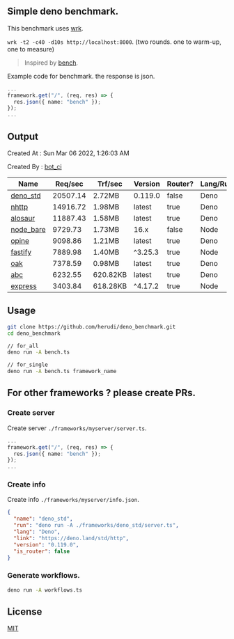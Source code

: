 ## Simple deno benchmark.
This benchmark uses [wrk](https://github.com/wg/wrk).

`wrk -t2 -c40 -d10s http://localhost:8000`. (two rounds. one to warm-up, one to measure)

> Inspired by [bench](https://github.com/denosaurs/bench).

Example code for benchmark. the response is json.
```ts
...
framework.get("/", (req, res) => {
  res.json({ name: "bench" });
});
...
```

## Output
Created At : Sun Mar 06 2022, 1:26:03 AM

Created By : [bot_ci](https://github.com/herudi/deno_benchmarks/commits?author=github-actions%5Bbot%5D)

|Name|Req/sec|Trf/sec|Version|Router?|Lang/Runtime|
|----|----|----|----|----|----|
|[deno_std](https://deno.land/std/http)|20507.14|2.72MB|0.119.0|false|Deno|
|[nhttp](https://github.com/nhttp/nhttp)|14916.72|1.98MB|latest|true|Deno|
|[alosaur](https://github.com/alosaur/alosaur)|11887.43|1.58MB|latest|true|Deno|
|[node_bare](https://nodejs.org)|9729.73|1.73MB|16.x|false|Node|
|[opine](https://github.com/cmorten/opine)|9098.86|1.21MB|latest|true|Deno|
|[fastify](https://github.com/fastify/fastify)|7889.98|1.40MB|^3.25.3|true|Node|
|[oak](https://github.com/oakserver/oak)|7378.59|0.98MB|latest|true|Deno|
|[abc](https://deno.land/x/abc)|6232.55|620.82KB|latest|true|Deno|
|[express](https://github.com/expressjs/express)|3403.84|618.28KB|^4.17.2|true|Node|


## Usage
```bash
git clone https://github.com/herudi/deno_benchmark.git
cd deno_benchmark

// for_all
deno run -A bench.ts

// for_single
deno run -A bench.ts framework_name
```
## For other frameworks ? please create PRs.
### Create server
Create server `./frameworks/myserver/server.ts`.
```ts
...
framework.get("/", (req, res) => {
  res.json({ name: "bench" });
});
...
```
### Create info
Create info `./frameworks/myserver/info.json`.
```json
{
  "name": "deno_std",
  "run": "deno run -A ./frameworks/deno_std/server.ts",
  "lang": "Deno",
  "link": "https://deno.land/std/http",
  "version": "0.119.0",
  "is_router": false
}
```
### Generate workflows.
```bash
deno run -A workflows.ts
```
## License

[MIT](LICENSE)

